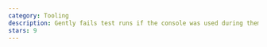 ```yaml
---
category: Tooling
description: Gently fails test runs if the console was used during them.
stars: 9
---
```

